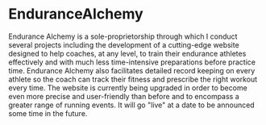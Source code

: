 # EnduranceAlchemy

Endurance Alchemy is a sole-proprietorship through which I conduct several projects including the development of a cutting-edge website designed to help coaches, at any level, to train their endurance athletes effectively and with much less time-intensive preparations before practice time. Endurance Alchemy also facilitates detailed record keeping on every athlete so the coach can track their fitness and prescribe the right workout every time. The website is currently being upgraded in order to become even more precise and user-friendly than before and to encompass a greater range of running events. It will go "live" at a date to be announced some time in the future.
